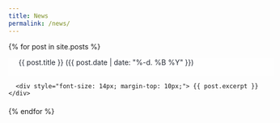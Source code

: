 ```yaml
---
title: News
permalink: /news/
---
```


  {% for post in site.posts %}
  <div style="margin-bottom: 20px;">
      <a style="background-color: #FEFEFE; color: #252A34; width: 100%; height: 35px; text-align: left; vertical-align: middle; padding-left: 20px; text-decoration: none; display: inline-block;" href="{{ post.url | relative_url }}"> {{ post.title }} <span style="font-size: 14px; margin-top: 5px; margin-bottom: 5px;"> ({{ post.date | date: "%-d. %B %Y" }}) </span></a>
      <br />
      
      <div style="font-size: 14px; margin-top: 10px;"> {{ post.excerpt }} </div>
  </div>
  {% endfor %}

